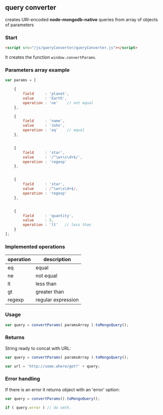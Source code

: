 ## query converter


creates URI-encoded **node-mongodb-native** queries from array of objects of parameters


### Start
```html
<script src="/js/queryConverter/queryConverter.js"></script>
```
It creates the function `window.convertParams`.

### Parameters array example
```js
var params = [

    {
        field     : 'planet',
        value     : 'Earth',
        operation : 'ne'    // not equal
    },

    {
        field     : 'name',
        value     : 'John',
        operation : 'eq'    // equal
    },


    {
        field     : 'star',
        value     : '/^\w+\s\d+$/',
        operation : 'regexp'
    },


    {
        field     : 'star',
        value     : /^\w+\s\d+$/,
        operation : 'regexp'
    },


    {
        field     : 'quantity',
        value     : 5,
        operation : 'lt'   // less than
    }
];
```

### Implemented operations

operation | description
--------- | ---
eq | equal
ne | not equal
lt | less than
gt | greater than
regexp | regular expression


### Usage

```js
var query = convertParams( paramsArray ).toMongoQuery();
```

### Returns

String ready to concat with URL:
```js
var query = convertParams( paramsArray ).toMongoQuery();

var url = 'http://some.where/get?' + query;
```

### Error handling

If there is an error it returns object with an 'error' option:
```js
var query = convertParams().toMongoQuery();

if ( query.error ) // do smth.
```
